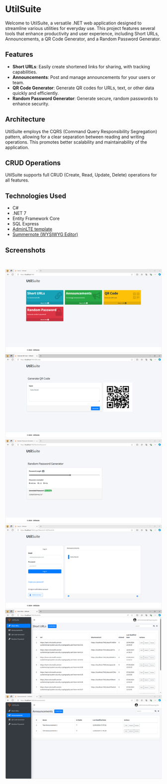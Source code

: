 # UtilSuite

Welcome to UtilSuite, a versatile .NET web application designed to streamline various utilities for everyday use. This project features several tools that enhance productivity and user experience, including Short URLs, Announcements, a QR Code Generator, and a Random Password Generator.

## Features

* **Short URLs**: Easily create shortened links for sharing, with tracking capabilities.
* **Announcements**: Post and manage announcements for your users or team.
* **QR Code Generator**: Generate QR codes for URLs, text, or other data quickly and efficiently.
* **Random Password Generator**: Generate secure, random passwords to enhance security.

## Architecture
UtilSuite employs the CQRS (Command Query Responsibility Segregation) pattern, allowing for a clear separation between reading and writing operations. This promotes better scalability and maintainability of the application.

## CRUD Operations
UtilSuite supports full CRUD (Create, Read, Update, Delete) operations for all features.

## Technologies Used
* C#
* .NET 7
* Entity Framework Core
* SQL Express
* [AdminLTE template](https://adminlte.io/)
* [Summernote (WYSIWYG Editor)](https://summernote.org/)


## Screenshots


<br/>
<p align="center">
  <img src="./assets/01.png" alt="UtilSuite - demo"/>
  <img src="./assets/02.png" alt="UtilSuite - demo"/>
  <img src="./assets/03.png" alt="UtilSuite - demo"/>
  <img src="./assets/04.png" alt="UtilSuite - demo"/>
  <img src="./assets/05.png" alt="UtilSuite - demo"/>
  <img src="./assets/06.png" alt="UtilSuite - demo"/>  
</p>
